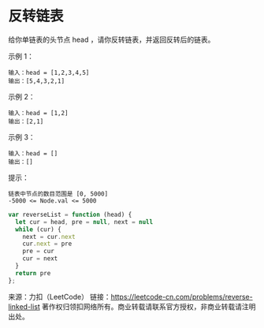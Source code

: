# 反转链表

给你单链表的头节点 head ，请你反转链表，并返回反转后的链表。

示例 1：

```
输入：head = [1,2,3,4,5]
输出：[5,4,3,2,1]
```

示例 2：

```
输入：head = [1,2]
输出：[2,1]
```

示例 3：

```
输入：head = []
输出：[]
```

提示：

```
链表中节点的数目范围是 [0, 5000]
-5000 <= Node.val <= 5000
```

```js
var reverseList = function (head) {
  let cur = head, pre = null, next = null
  while (cur) {
    next = cur.next
    cur.next = pre
    pre = cur
    cur = next
  }
  return pre
};
```

来源：力扣（LeetCode）
链接：<https://leetcode-cn.com/problems/reverse-linked-list>
著作权归领扣网络所有。商业转载请联系官方授权，非商业转载请注明出处。
